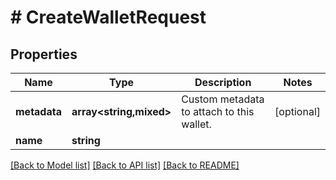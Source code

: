 # # CreateWalletRequest

## Properties

Name | Type | Description | Notes
------------ | ------------- | ------------- | -------------
**metadata** | **array<string,mixed>** | Custom metadata to attach to this wallet. | [optional]
**name** | **string** |  |

[[Back to Model list]](../../README.md#models) [[Back to API list]](../../README.md#endpoints) [[Back to README]](../../README.md)
